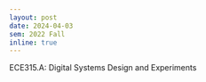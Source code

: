 ```yaml
---
layout: post
date: 2024-04-03
sem: 2022 Fall
inline: true
---
```


ECE315.A: Digital Systems Design and Experiments
